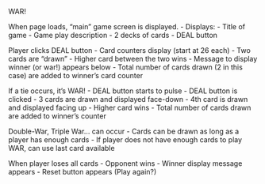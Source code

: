 WAR!

When page loads, “main” game screen is displayed.
	- Displays:
		- Title of game
		- Game play description
		- 2 decks of cards
		- DEAL button

Player clicks DEAL button
	- Card counters display (start at 26 each)
	- Two cards are “drawn”
		- Higher card between the two wins
	- Message to display winner (or war!) appears below
	- Total number of cards drawn (2 in this case) are added to winner’s card counter

If a tie occurs, it’s WAR!
	- DEAL button starts to pulse
	- DEAL button is clicked
		- 3 cards are drawn and displayed face-down
		- 4th card is drawn and displayed facing up
		- Higher card wins
			- Total number of cards drawn are added to winner’s counter

Double-War, Triple War… can occur
	- Cards can be drawn as long as a player has enough cards
		- If player does not have enough cards to play WAR, can use last card available

When player loses all cards
	- Opponent wins
	- Winner display message appears
	- Reset button appears (Play again?)


